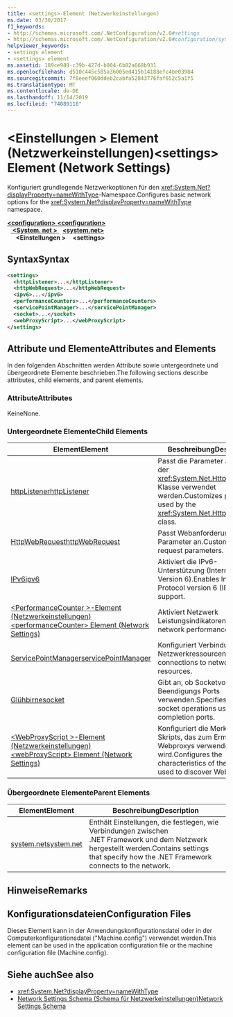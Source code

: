 ```yaml
---
title: <settings>-Element (Netzwerkeinstellungen)
ms.date: 03/30/2017
f1_keywords:
- http://schemas.microsoft.com/.NetConfiguration/v2.0#settings
- http://schemas.microsoft.com/.NetConfiguration/v2.0#configuration/system.net/settings
helpviewer_keywords:
- settings element
- <settings> element
ms.assetid: 189ce989-c39b-427d-b004-6b82a668b931
ms.openlocfilehash: d510c445c585a36005ed415b14188efc4be03984
ms.sourcegitcommit: 7f8eeef060ddeb2cabfa52843776faf652c5a1f5
ms.translationtype: MT
ms.contentlocale: de-DE
ms.lasthandoff: 11/14/2019
ms.locfileid: "74089118"
---
```

# <a name="settings-element-network-settings"></a><span data-ttu-id="3f7af-102">\<Einstellungen > Element (Netzwerkeinstellungen)</span><span class="sxs-lookup"><span data-stu-id="3f7af-102">\<settings> Element (Network Settings)</span></span>
<span data-ttu-id="3f7af-103">Konfiguriert grundlegende Netzwerkoptionen für den <xref:System.Net?displayProperty=nameWithType>-Namespace.</span><span class="sxs-lookup"><span data-stu-id="3f7af-103">Configures basic network options for the <xref:System.Net?displayProperty=nameWithType> namespace.</span></span>  

<span data-ttu-id="3f7af-104">[ **\<configuration>** ](../configuration-element.md)</span><span class="sxs-lookup"><span data-stu-id="3f7af-104">[**\<configuration>**](../configuration-element.md)</span></span>\
<span data-ttu-id="3f7af-105">&nbsp;&nbsp;[ **\<System. net >** ](system-net-element-network-settings.md)</span><span class="sxs-lookup"><span data-stu-id="3f7af-105">&nbsp;&nbsp;[**\<system.net>**](system-net-element-network-settings.md)</span></span>\
<span data-ttu-id="3f7af-106">&nbsp;&nbsp;&nbsp;&nbsp; **\<Einstellungen >**</span><span class="sxs-lookup"><span data-stu-id="3f7af-106">&nbsp;&nbsp;&nbsp;&nbsp;**\<settings>**</span></span>

## <a name="syntax"></a><span data-ttu-id="3f7af-107">Syntax</span><span class="sxs-lookup"><span data-stu-id="3f7af-107">Syntax</span></span>  
  
```xml  
<settings>  
  <httpListener>...</httpListener>  
  <httpWebRequest>...</httpWebRequest>  
  <ipv6>...</ipv6>  
  <performanceCounters>...</performanceCounters>  
  <servicePointManager>...</servicePointManager>  
  <socket>...</socket>  
  <webProxyScript>...</webProxyScript>  
</settings>  
```  
  
## <a name="attributes-and-elements"></a><span data-ttu-id="3f7af-108">Attribute und Elemente</span><span class="sxs-lookup"><span data-stu-id="3f7af-108">Attributes and Elements</span></span>  
 <span data-ttu-id="3f7af-109">In den folgenden Abschnitten werden Attribute sowie untergeordnete und übergeordnete Elemente beschrieben.</span><span class="sxs-lookup"><span data-stu-id="3f7af-109">The following sections describe attributes, child elements, and parent elements.</span></span>  
  
### <a name="attributes"></a><span data-ttu-id="3f7af-110">Attribute</span><span class="sxs-lookup"><span data-stu-id="3f7af-110">Attributes</span></span>  
 <span data-ttu-id="3f7af-111">Keine</span><span class="sxs-lookup"><span data-stu-id="3f7af-111">None.</span></span>  
  
### <a name="child-elements"></a><span data-ttu-id="3f7af-112">Untergeordnete Elemente</span><span class="sxs-lookup"><span data-stu-id="3f7af-112">Child Elements</span></span>  
  
|<span data-ttu-id="3f7af-113">Element</span><span class="sxs-lookup"><span data-stu-id="3f7af-113">Element</span></span>|<span data-ttu-id="3f7af-114">Beschreibung</span><span class="sxs-lookup"><span data-stu-id="3f7af-114">Description</span></span>|  
|-------------|-----------------|  
|[<span data-ttu-id="3f7af-115">httpListener</span><span class="sxs-lookup"><span data-stu-id="3f7af-115">httpListener</span></span>](httplistener-element-network-settings.md)|<span data-ttu-id="3f7af-116">Passt die Parameter an, die von der <xref:System.Net.HttpListener>-Klasse verwendet werden.</span><span class="sxs-lookup"><span data-stu-id="3f7af-116">Customizes parameters used by the <xref:System.Net.HttpListener> class.</span></span>|  
|[<span data-ttu-id="3f7af-117">HttpWebRequest</span><span class="sxs-lookup"><span data-stu-id="3f7af-117">httpWebRequest</span></span>](httpwebrequest-element-network-settings.md)|<span data-ttu-id="3f7af-118">Passt Webanforderungs Parameter an.</span><span class="sxs-lookup"><span data-stu-id="3f7af-118">Customizes Web request parameters.</span></span>|  
|[<span data-ttu-id="3f7af-119">IPv6</span><span class="sxs-lookup"><span data-stu-id="3f7af-119">ipv6</span></span>](ipv6-element-network-settings.md)|<span data-ttu-id="3f7af-120">Aktiviert die IPv6-Unterstützung (Internet Protocol Version 6).</span><span class="sxs-lookup"><span data-stu-id="3f7af-120">Enables Internet Protocol version 6 (IPv6) support.</span></span>|  
|[<span data-ttu-id="3f7af-121">\<PerformanceCounter >-Element (Netzwerkeinstellungen)</span><span class="sxs-lookup"><span data-stu-id="3f7af-121">\<performanceCounter> Element (Network Settings)</span></span>](performancecounter-element-network-settings.md)|<span data-ttu-id="3f7af-122">Aktiviert Netzwerk Leistungsindikatoren.</span><span class="sxs-lookup"><span data-stu-id="3f7af-122">Enables network performance counters.</span></span>|  
|[<span data-ttu-id="3f7af-123">ServicePointManager</span><span class="sxs-lookup"><span data-stu-id="3f7af-123">servicePointManager</span></span>](servicepointmanager-element-network-settings.md)|<span data-ttu-id="3f7af-124">Konfiguriert Verbindungen mit Netzwerkressourcen.</span><span class="sxs-lookup"><span data-stu-id="3f7af-124">Configures connections to network resources.</span></span>|  
|[<span data-ttu-id="3f7af-125">Glühbirne</span><span class="sxs-lookup"><span data-stu-id="3f7af-125">socket</span></span>](socket-element-network-settings.md)|<span data-ttu-id="3f7af-126">Gibt an, ob Socketvorgänge Beendigungs Ports verwenden.</span><span class="sxs-lookup"><span data-stu-id="3f7af-126">Specifies whether socket operations use completion ports.</span></span>|  
|[<span data-ttu-id="3f7af-127">\<WebProxyScript >-Element (Netzwerkeinstellungen)</span><span class="sxs-lookup"><span data-stu-id="3f7af-127">\<webProxyScript> Element (Network Settings)</span></span>](webproxyscript-element-network-settings.md)|<span data-ttu-id="3f7af-128">Konfiguriert die Merkmale des Skripts, das zum Ermitteln von Webproxys verwendet wird.</span><span class="sxs-lookup"><span data-stu-id="3f7af-128">Configures the characteristics of the script used to discover Web proxies.</span></span>|  
  
### <a name="parent-elements"></a><span data-ttu-id="3f7af-129">Übergeordnete Elemente</span><span class="sxs-lookup"><span data-stu-id="3f7af-129">Parent Elements</span></span>  
  
|<span data-ttu-id="3f7af-130">Element</span><span class="sxs-lookup"><span data-stu-id="3f7af-130">Element</span></span>|<span data-ttu-id="3f7af-131">Beschreibung</span><span class="sxs-lookup"><span data-stu-id="3f7af-131">Description</span></span>|  
|-------------|-----------------|  
|[<span data-ttu-id="3f7af-132">system.net</span><span class="sxs-lookup"><span data-stu-id="3f7af-132">system.net</span></span>](system-net-element-network-settings.md)|<span data-ttu-id="3f7af-133">Enthält Einstellungen, die festlegen, wie Verbindungen zwischen .NET Framework und dem Netzwerk hergestellt werden.</span><span class="sxs-lookup"><span data-stu-id="3f7af-133">Contains settings that specify how the .NET Framework connects to the network.</span></span>|  
  
## <a name="remarks"></a><span data-ttu-id="3f7af-134">Hinweise</span><span class="sxs-lookup"><span data-stu-id="3f7af-134">Remarks</span></span>  
  
## <a name="configuration-files"></a><span data-ttu-id="3f7af-135">Konfigurationsdateien</span><span class="sxs-lookup"><span data-stu-id="3f7af-135">Configuration Files</span></span>  
 <span data-ttu-id="3f7af-136">Dieses Element kann in der Anwendungskonfigurationsdatei oder in der Computerkonfigurationsdatei ("Machine.config") verwendet werden.</span><span class="sxs-lookup"><span data-stu-id="3f7af-136">This element can be used in the application configuration file or the machine configuration file (Machine.config).</span></span>  
  
## <a name="see-also"></a><span data-ttu-id="3f7af-137">Siehe auch</span><span class="sxs-lookup"><span data-stu-id="3f7af-137">See also</span></span>

- <xref:System.Net?displayProperty=nameWithType>
- [<span data-ttu-id="3f7af-138">Network Settings Schema (Schema für Netzwerkeinstellungen)</span><span class="sxs-lookup"><span data-stu-id="3f7af-138">Network Settings Schema</span></span>](index.md)
